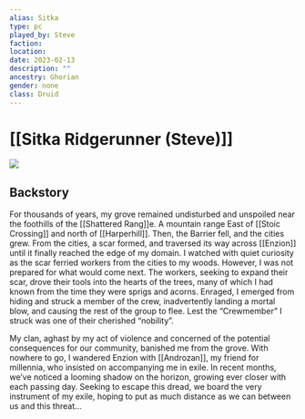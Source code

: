 ```yaml
---
alias: Sitka
type: pc
played_by: Steve
faction:
location: 
date: 2023-02-13
description: ""
ancestry: Ghorian
gender: none
class: Druid
---
```

# [[Sitka Ridgerunner (Steve)]]
![](https://lh3.googleusercontent.com/MoU1ITGanQJ1Tv_wFuI7IWCzx6gp7ymXIww_v8stANjX_ShVQSmIK0lJ3D4oqiv-ph7fzUuH8nsMPgmPKeWTd6onMe31_hc78HKFZ-gfM7z7_pmcPDRUooCgKyWStZ0YO6wTxzgPjNS72bqx3V0RcA)

## Backstory
For thousands of years, my grove remained undisturbed and unspoiled near the foothills of the [[Shattered Rang]]e. A mountain range East of [[Stoic Crossing]] and north of [[Harperhill]]. Then, the Barrier fell, and the cities grew. From the cities, a scar formed, and traversed its way across [[Enzion]] until it finally reached the edge of my domain. I watched with quiet curiosity as the scar ferried workers from the cities to my woods. However, I was not prepared for what would come next. The workers, seeking to expand their scar, drove their tools into the hearts of the trees, many of which I had known from the time they were sprigs and acorns. Enraged, I emerged from hiding and struck a member of the crew, inadvertently landing a mortal blow, and causing the rest of the group to flee. Lest the “Crewmember” I struck was one of their cherished “nobility”. 

My clan, aghast by my act of violence and concerned of the potential consequences for our community, banished me from the grove. With nowhere to go, I wandered Enzion with [[Androzan]], my friend for millennia, who insisted on accompanying me in exile. In recent months, we’ve noticed a looming shadow on the horizon, growing ever closer with each passing day. Seeking to escape this dread, we board the very instrument of my exile, hoping to put as much distance as we can between us and this threat…